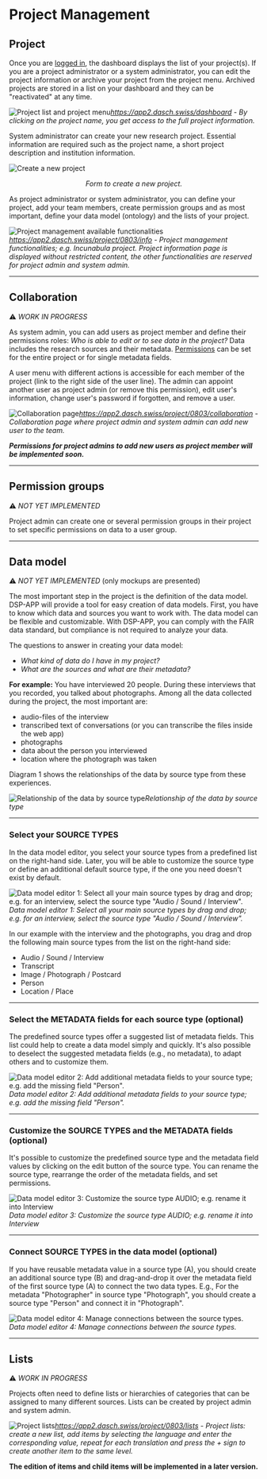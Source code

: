 # Project Management

## Project

Once you are [logged in](/user-guide/#login), the dashboard displays the list of your project(s). If you are a project administrator or a system administrator, you can edit the project information or archive your project from the project menu. Archived projects are stored in a list on your dashboard and they can be "reactivated" at any time. 

![Project list and project menu](../assets/images/knora-app/project-list.png)*https://app2.dasch.swiss/dashboard - By clicking on the project name, you get access to the full project information.*

System administrator can create your new research project. Essential information are required such as the project name, a short project description and institution information.

![Create a new project](../assets/images/knora-app/project-create-new.png)<center>*Form to create a new project.*</center>

As project administrator or system administrator, you can define your project, add your team members, create permission groups and as most important, define your data model (ontology) and the lists of your project.

![Project management available functionalities](../assets/images/knora-app/project-info.png)*https://app2.dasch.swiss/project/0803/info - Project management functionalities; e.g. Incunabula project. Project information page is displayed without restricted content, the other functionalities are reserved for project admin and system admin.*

---

## Collaboration
&#9888; *WORK IN PROGRESS*

As system admin, you can add users as project member and define their permissions roles: *Who is able to edit or to see data in the project?* Data includes the research sources and their metadata. [Permissions](/user-guide/project/#permission-groups) can be set for the entire project or for single metadata fields. 

A user menu with different actions is accessible for each member of the project (link to the right side of the user line). The admin can appoint another user as project admin (or remove this permission), edit user's information, change user's password if forgotten, and remove a user.

![Collaboration page](../assets/images/knora-app/project-collaboration.png)*https://app2.dasch.swiss/project/0803/collaboration - Collaboration page where project admin and system admin can add new user to the team.*

***Permissions for project admins to add new users as project member will be implemented soon.***

---

## Permission groups
&#9888; *NOT YET IMPLEMENTED*

Project admin can create one or several permission groups in their project to set specific permissions on data to a user group.

---

## Data model
&#9888; *NOT YET IMPLEMENTED* (only mockups are presented)

The most important step in the project is the definition of the data model. DSP-APP will provide a tool for easy creation of data models. First, you have to know which data and sources you want to work with. The data model can be flexible and customizable. With DSP-APP, you can comply with the FAIR data standard, but compliance is not required to analyze your data.

The questions to answer in creating your data model:

- *What kind of data do I have in my project?*
- *What are the sources and what are their metadata?*

**For example:** You have interviewed 20 people. During these interviews that you recorded, you talked about photographs. Among all the data collected during the project, the most important are:

- audio-files of the interview
- transcribed text of conversations (or you can transcribe the files inside the web app)
- photographs
- data about the person you interviewed
- location where the photograph was taken

Diagram 1 shows the relationships of the data by source type from these experiences.

![Relationship of the data by source type](../assets/images/knora-app/diagram-data-model.png)*Relationship of the data by source type*

---

### Select your SOURCE TYPES

In the data model editor, you select your source types from a predefined list on the right-hand side. Later, you will be able to customize the source type or define an additional default source type, if the one you need doesn't exist by default.

![Data model editor 1: Select all your main source types by drag and drop; e.g. for an interview, select the source type "Audio / Sound / Interview".](../assets/images/knora-app/data-model-add-source.png)*Data model editor 1: Select all your main source types by drag and drop; e.g. for an interview, select the source type "Audio / Sound / Interview".*

In our example with the interview and the photographs, you drag and drop the following main source types from the list on the right-hand side:

- Audio / Sound / Interview
- Transcript
- Image / Photograph / Postcard
- Person
- Location / Place

---

### Select the METADATA fields for each source type (optional)

The predefined source types offer a suggested list of metadata fields. This list could help to create a data model simply and quickly. It's also possible to deselect the suggested metadata fields (e.g., no metadata), to adapt others and to customize them.

![Data model editor 2: Add additional metadata fields to your source type; e.g. add the missing field "Person".](../assets/images/knora-app/data-model-add-property.png)*Data model editor 2: Add additional metadata fields to your source type; e.g. add the missing field "Person".*

---

### Customize the SOURCE TYPES and the METADATA fields (optional)

It's possible to customize the predefined source type and the metadata field values by clicking on the edit button of the source type. You can rename the source type, rearrange the order of the metadata fields, and set permissions.

![Data model editor 3: Customize the source type AUDIO; e.g. rename it into Interview](../assets/images/knora-app/data-model-edit-source.png)*Data model editor 3: Customize the source type AUDIO; e.g. rename it into Interview*

---

### Connect SOURCE TYPES in the data model (optional)

If you have reusable metadata value in a source type (A), you should create an additional source type (B) and drag-and-drop it over the metadata field of the first source type (A) to connect the two data types.
E.g., For the metadata "Photographer" in source type "Photograph", you should create a source type "Person" and connect it in "Photograph".

![Data model editor 4: Manage connections between the source types.](../assets/images/knora-app/data-model-example.png)*Data model editor 4: Manage connections between the source types.*

----

## Lists
&#9888; *WORK IN PROGRESS*

Projects often need to define lists or hierarchies of categories that can be assigned to many different sources. Lists can be created by project admin and system admin. 

![Project lists](../assets/images/knora-app/project-lists.png)*https://app2.dasch.swiss/project/0803/lists - Project lists: create a new list, add items by selecting the language and enter the corresponding value, repeat for each translation and press the + sign to create another item to the same level.*

**The edition of items and child items will be implemented in a later version.**
